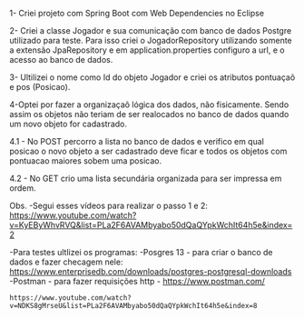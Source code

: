 1- Criei projeto com Spring Boot com Web Dependencies no Eclipse 

2- Criei a classe Jogador e sua comunicação com banco de dados Postgre utilizado para teste. Para isso criei o JogadorRepository utilizando somente a extensão JpaRepository e em application.properties configuro a url, e o acesso ao banco de dados.

3- Ultilizei o nome como Id do objeto Jogador e criei os atributos pontuaçaõ e pos (Posicao).

4-Optei por fazer a organizaçaõ lógica dos dados, não fisicamente. Sendo assim os objetos não teriam de ser realocados no banco de dados quando um novo objeto for cadastrado.

4.1 - No POST percorro a lista no banco de dados e verifico em qual posicao o novo objeto a ser cadastrado deve ficar e todos os objetos com pontuacao maiores sobem uma posicao.

4.2 - No GET crio uma lista secundária organizada para ser impressa em ordem.

Obs.
-Segui esses vídeos para realizar o passo 1 e 2: https://www.youtube.com/watch?v=KyEByWhvRVQ&list=PLa2F6AVAMbyabo50dQaQYpkWchIt64h5e&index=2

-Para testes ultlizei os programas:
	-Posgres 13 - para criar o banco de dados e fazer checagem nele: https://www.enterprisedb.com/downloads/postgres-postgresql-downloads
	-Postman - para fazer requisições http - https://www.postman.com/
	
	https://www.youtube.com/watch?v=NDKS8gMrseU&list=PLa2F6AVAMbyabo50dQaQYpkWchIt64h5e&index=8